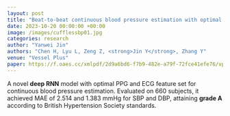 ```yaml
---
layout: post
title: "Beat-to-beat continuous blood pressure estimation with optimal feature set of PPG and ECG signals using deep recurrent neural networks"
date: 2023-10-20 00:00:00 +00:00
image: /images/cufflessbp01.jpg
categories: research
author: "Yanwei Jin"
authors: "Chen H, Lyu L, Zeng Z, <strong>Jin Y</strong>, Zhang Y"
venue: "Vessel Plus"
paper: https://f.oaes.cc/xmlpdf/2d9a6bd6-f7b9-482e-a79f-72fce41efe76/vp7030_down.pdf?v=17
---
```

A novel **deep RNN** model with optimal PPG and ECG feature set for continuous blood pressure estimation. Evaluated on 660 subjects, it achieved MAE of 2.514 and 1.383 mmHg for SBP and DBP, attaining **grade A** according to British Hypertension Society standards.
